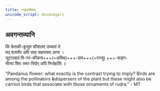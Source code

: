 ```yaml
---
title: +सुभाषितम्
unicode_script: devanagari
---
```



## अवगन्तव्यानि
किं केतकी-कुसुम कौशलम् उच्यतां ते  
यद् वायसैर अपि सदा सहभावम् आप्य ।  
जूटाञ्चलं वि-नर-कीकस+++(=अस्थि)+++-दाम+++(=रज्जु) +++-सङ्ग-  
भीत्या शिरः स्मर-रिपोर् अपि निर्जहासि ॥  

"Pandanus flower: what exactly is the contrast trying to imply? Birds are among the pollinators &dispersers of the plant but these might also be carrion birds that associate with those ornaments of rudra." - MT